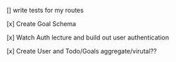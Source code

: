 [] write tests for my routes 

[x] Create Goal Schema

[x] Watch Auth lecture and build out user authentication

[x] Create User and Todo/Goals aggregate/virutal??

